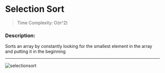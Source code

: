 # Selection Sort

> Time Complexity: O(n^2)

### Description:
Sorts an array by constantly looking for the smallest element in the array and putting it in the beginning

---

![selectionsort](https://user-images.githubusercontent.com/111989096/190845560-d4baa6e1-0f68-4ea8-9db9-095de2642e70.png)
